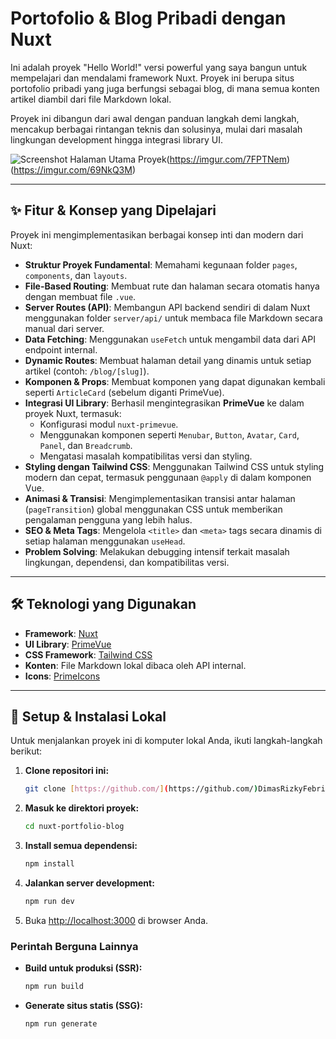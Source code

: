 # Portofolio & Blog Pribadi dengan Nuxt

Ini adalah proyek "Hello World!" versi powerful yang saya bangun untuk mempelajari dan mendalami framework Nuxt. Proyek ini berupa situs portofolio pribadi yang juga berfungsi sebagai blog, di mana semua konten artikel diambil dari file Markdown lokal.

Proyek ini dibangun dari awal dengan panduan langkah demi langkah, mencakup berbagai rintangan teknis dan solusinya, mulai dari masalah lingkungan development hingga integrasi library UI.

![Screenshot Halaman Utama Proyek](https://imgur.com/06P7aIa)(https://imgur.com/7FPTNem)(https://imgur.com/69NkQ3M)

---

## ✨ Fitur & Konsep yang Dipelajari

Proyek ini mengimplementasikan berbagai konsep inti dan modern dari Nuxt:

- **Struktur Proyek Fundamental**: Memahami kegunaan folder `pages`, `components`, dan `layouts`.
- **File-Based Routing**: Membuat rute dan halaman secara otomatis hanya dengan membuat file `.vue`.
- **Server Routes (API)**: Membangun API backend sendiri di dalam Nuxt menggunakan folder `server/api/` untuk membaca file Markdown secara manual dari server.
- **Data Fetching**: Menggunakan `useFetch` untuk mengambil data dari API endpoint internal.
- **Dynamic Routes**: Membuat halaman detail yang dinamis untuk setiap artikel (contoh: `/blog/[slug]`).
- **Komponen & Props**: Membuat komponen yang dapat digunakan kembali seperti `ArticleCard` (sebelum diganti PrimeVue).
- **Integrasi UI Library**: Berhasil mengintegrasikan **PrimeVue** ke dalam proyek Nuxt, termasuk:
  - Konfigurasi modul `nuxt-primevue`.
  - Menggunakan komponen seperti `Menubar`, `Button`, `Avatar`, `Card`, `Panel`, dan `Breadcrumb`.
  - Mengatasi masalah kompatibilitas versi dan styling.
- **Styling dengan Tailwind CSS**: Menggunakan Tailwind CSS untuk styling modern dan cepat, termasuk penggunaan `@apply` di dalam komponen Vue.
- **Animasi & Transisi**: Mengimplementasikan transisi antar halaman (`pageTransition`) global menggunakan CSS untuk memberikan pengalaman pengguna yang lebih halus.
- **SEO & Meta Tags**: Mengelola `<title>` dan `<meta>` tags secara dinamis di setiap halaman menggunakan `useHead`.
- **Problem Solving**: Melakukan debugging intensif terkait masalah lingkungan, dependensi, dan kompatibilitas versi.

---

## 🛠️ Teknologi yang Digunakan

- **Framework**: [Nuxt](https://nuxt.com/)
- **UI Library**: [PrimeVue](https://primevue.org/)
- **CSS Framework**: [Tailwind CSS](https://tailwindcss.com/)
- **Konten**: File Markdown lokal dibaca oleh API internal.
- **Icons**: [PrimeIcons](https://primeflex.org/primeicons)

---

## 🚀 Setup & Instalasi Lokal

Untuk menjalankan proyek ini di komputer lokal Anda, ikuti langkah-langkah berikut:

1.  **Clone repositori ini:**

    ```bash
    git clone [https://github.com/](https://github.com/)DimasRizkyFebrian/nuxt-portfolio-blog.git
    ```

2.  **Masuk ke direktori proyek:**

    ```bash
    cd nuxt-portfolio-blog
    ```

3.  **Install semua dependensi:**

    ```bash
    npm install
    ```

4.  **Jalankan server development:**

    ```bash
    npm run dev
    ```

5.  Buka [http://localhost:3000](http://localhost:3000) di browser Anda.

### Perintah Berguna Lainnya

- **Build untuk produksi (SSR):**

  ```bash
  npm run build
  ```

- **Generate situs statis (SSG):**
  ```bash
  npm run generate
  ```

